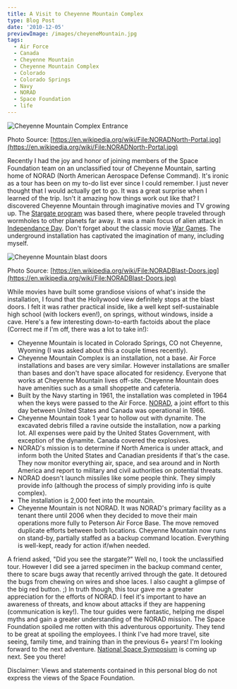 ```yaml
---
title: A Visit to Cheyenne Mountain Complex
type: Blog Post
date: '2010-12-05'
previewImage: /images/cheyeneMountain.jpg
tags:
  - Air Force
  - Canada
  - Cheyenne Mountain
  - Cheyenne Mountain Complex
  - Colorado
  - Colorado Springs
  - Navy
  - NORAD
  - Space Foundation
  - life
---
```

![Cheyenne Mountain Complex Entrance](/images/cheyenneMountain.jpg)

Photo Source: [https://en.wikipedia.org/wiki/File:NORADNorth-Portal.jpg](https://en.wikipedia.org/wiki/File:NORADNorth-Portal.jpg)

Recently I had the joy and honor of joining members of the Space Foundation team on an unclassified tour of Cheyenne Mountain, sarting home of NORAD (North American Aerospace Defense Command). It's ironic as a tour has been on my to-do list ever since I could remember. I just never thought that I would actually get to go. It was a great surprise when I learned of the trip. Isn't it amazing how things work out like that? I discovered Cheyenne Mountain through imaginative movies and TV growing up. The [Stargate program](https://stargate.mgm.com/) was based there, where people traveled through wormholes to other planets far away. It was a main focus of alien attack in [Independance Day](https://www.rottentomatoes.com/m/1071806-independence_day/). Don't forget about the classic movie [War Games](https://www.rottentomatoes.com/m/wargames/). The underground installation has captivated the imagination of many, including myself.

![Cheyenne Mountain blast doors](/images/cheyenneMountainBlastDoors.jpg)

Photo Source: [https://en.wikipedia.org/wiki/File:NORADBlast-Doors.jpg](https://en.wikipedia.org/wiki/File:NORADBlast-Doors.jpg) 

While movies have built some grandiose visions of what's inside the installation, I found that the Hollywood view definitely stops at the blast doors. I felt it was rather practical inside, like a well kept self-sustainable high school (with lockers even!), on springs, without windows, inside a cave. Here's a few interesting down-to-earth factoids about the place (Correct me if I'm off, there was a lot to take in!):

*   Cheyenne Mountain is located in Colorado Springs, CO not Cheyenne, Wyoming (I was asked about this a couple times recently).
*   Cheyenne Mountain Complex is an installation, not a base. Air Force installations and bases are very similar. However installations are smaller than bases and don't have space allocated for residency. Everyone that works at Cheyenne Mountain lives off-site. Cheyenne Mountain does have amenities such as a small shoppette and cafeteria.
*   Built by the Navy starting in 1961, the installation was completed in 1964 when the keys were passed to the Air Force. [NORAD](https://www.norad.mil/), a joint effort to this day between United States and Canada was operational in 1966.
*   Cheyenne Mountain took 1 year to hollow out with dynamite. The excavated debris filled a ravine outside the installation, now a parking lot. All expenses were paid by the United States Government, with exception of the dynamite. Canada covered the explosives.
*   NORAD's mission is to determine if North America is under attack, and inform both the United States and Canadian presidents if that's the case. They now monitor everything air, space, and sea around and in North America and report to military and civil authorities on potential threats.
*   NORAD doesn't launch missiles like some people think. They simply provide info (although the process of simply providing info is quite complex).
*   The installation is 2,000 feet into the mountain.
*   Cheyenne Mountain is not NORAD. It was NORAD's primary facility as a tenant there until 2006 when they decided to move their main operations more fully to Peterson Air Force Base. The move removed duplicate efforts between both locations. Cheyenne Mountain now runs on stand-by, partially staffed as a backup command location. Everything is well-kept, ready for action if/when needed.

A friend asked, "Did you see the stargate?" Well no, I took the unclassified tour. However I did see a jarred specimen in the backup command center, there to scare bugs away that recently arrived through the gate. It detoured the bugs from chewing on wires and shoe laces. I also caught a glimpse of the big red button. ;) In truth though, this tour gave me a greater appreciation for the efforts of NORAD. I feel it's important to have an awareness of threats, and know about attacks if they are happening (communication is key!). The tour guides were fantastic, helping me dispel myths and gain a greater understanding of the NORAD mission. The Space Foundation spoiled me rotten with this adventurous opportunity. They tend to be great at spoiling the employees. I think I've had more travel, site seeing, family time, and training than in the previous 6+ years! I'm looking forward to the next adventure. [National Space Symposium](https://www.https://spacesymposium.org.org) is coming up next. See you there!

Disclaimer: Views and statements contained in this personal blog do not express the views of the Space Foundation.
